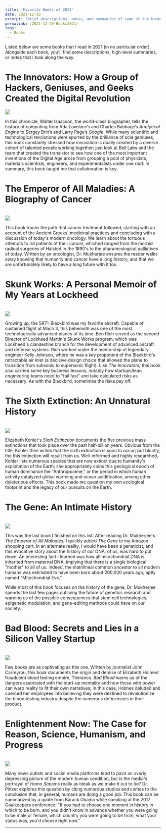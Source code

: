```yaml
---
title: 'Favorite Books of 2021'
date: 2021-12-20
excerpt: "Brief descriptions, notes, and summaries of some of the books I read in 2021"
permalink: /2021-12-20-Books2021/
tags:
  - Books
---
```


Listed below are some books that I read in 2021 (in no particular order). Alongside each book, you'll find some descriptions, 
high-level summaries, or notes that I took along the way. 

The Innovators: How a Group of Hackers, Geniuses, and Geeks Created the Digital Revolution
======
<img src="/images/books/2021-TheInnovators-WalterIssacson.JPG" style="display: block; margin: auto;" />

In this chronicle, Walter Isaacson, the world-class biographer, tells the history of computing
 from Ada Lovelace’s and Charles Babbage’s <i>Analytical Engine</i> to Sergey 
Brin’s and Larry Page’s <i>Google</i>. While many scientific and technological revolutions were spurred by
the brilliance of sole geniuses, this book constantly stressed how innovation is dually created by 
a diverse cohort of talented people working together; just look at Bell Labs and the team that created the 
transistor to see how one of the most important inventions of the Digital Age arose from grouping a pool of 
physicists, materials scientists, engineers, and experimentalists under one roof. In summary, this book taught me 
 that collaboration is key. 

The Emperor of All Maladies: A Biography of Cancer
======
<br/><img src='/images/books/2021-EmperorOfAllMaladies-SiddharthaMukherjee.JPG'>

This book traces the path that cancer treatment followed, starting with an account of the Ancient Greeks' medicinal practices 
and concluding with a discussion of today's modern oncology. We learn about the tortuous attempts to rid patients of their cancer, whiched ranged from the morbid radical surgeries of Halsted in the 1890's to the pharamcological 
 palliatives of today. Written by an oncologist, Dr. Mukherjee ensures the reader walks away knowing that humanity and cancer have a long history, and that we are unfortunately likely to have a long 
 future with it too. 

Skunk Works: A Personal Memoir of My Years at Lockheed
======
<br/><img src='/images/books/2021-SkunkWorks-BenRich.JPG'>

Growing up, the SR71-Blackbird was my favorite aircraft. Capable of sustained flight at Mach 3, this behemoth was one of the
most technologically advanced planes of its time. Ben Rich served as the second Director of Lockheed Martin's Skunk Works program, 
which was Lockheed's clandestine branch for the development of advanced aircraft and defense systems. Rich worked under the mentorship 
of legendary engineer Kelly Johnson, where he was a key proponent of the Blackbird's retractable air inlet (a decisive design choice that allowed the plane to 
transition from subsonic to supersonic flight). Like <i>The Innovators</i>, this book also carried some key business lessons, notably how 
startups/lean engineering teams need to "fail fast" and take calculated risks as necessary. As with the Blackbird, sometimes the risks pay off. 

The Sixth Extinction: An Unnatural History
======
<br/><img src='/images/books/2021-SixthExtinction-ElizabethKolbert.JPG'>

Elizabeth Kohler's <i>Sixth Extinction </i> documents the five previous mass extinctions that took place over the past half-billion years. Obvious from the title, Kohler then 
writes that the sixth extinction is soon to occur; put bluntly, the this extinction will result from us. Well-informed and highly researched, Kohler 
lists numerous species that are now extinct due to humanity's exploitation of the Earth; she appropriately coins this geological epoch of human dominance 
the "Anthropocene," or the period in which human activity catalyzed global warming and ocean acidification, among other deleterious effects. This book made me question my own ecological footprint and the legacy 
of our pursuits on the Earth. 

The Gene: An Intimate History
======
<br/><img src='/images/books/2021-TheGene-SiddharthaMukherjee.JPG'>

This was the last book I finished on this list. After reading Dr. Mukherjee's <i>The Emperor of All Maladies</i>, I quickly
added <i>The Gene</i> to my Amazon shopping cart. In an alternate reality, I would have been a geneticist, and this evocative story about
the history of our DNA, of us, was hard to put down. An interesting fact I learned was how all mitochondrial DNA is inherited from maternal DNA, implying that
there is a single biological "mother" to all of us. Indeed, the matrilineal common ancestor to all modern humans was estimated to have been born about 200,000 years ago, aptly named 
"Mitochondrial Eve." 

While most of this book focuses on the history of the gene, Dr. Mukherjee spends the last few pages outlining the future of genetics research and warning 
us of the possible consequences that stem cell technologies, epigenetic modulation, and gene-editing methods could have on our society. 

Bad Blood: Secrets and Lies in a Silicon Valley Startup
======
<br/><img src='/images/books/2021-BadBlood-JohnCarreyrou.JPG'>

Few books are as captivating as this one. Written by journalist John Carreyrou, this book documents the origin and demise of Elizabeth Holmes' fraudulent blood testing empire, Theranos. <i>Bad Blood </i> warns us 
of the dangers associated with the start-up mentality and how those with power can warp reality to fit their own narratives; in this case, Holmes deluded and coerced her employees into believing they were destined to 
revolutionize the blood testing industry despite the numerous deficiencies in their product. 

Enlightenment Now: The Case for Reason, Science, Humanism, and Progress
======
<br/><img src='/images/books/2021-EnlightenmentNow-StevenPinker.PNG'>

Many news outlets and social media platforms tend to paint an overly depressing picture of the modern human condition, but is the media's portrayal of <i>Homo Sapiens</i> really as 
bleak as we make it out to be? Dr. Pinker explores this question by citing numerous studies and comes to the conclusion that, in general, humans are doing a good job. 
This book can be summarized by a quote from Barack Obama while speaking at the 2017 Goalkeepers conference: "If you had to choose one moment in history in which to be born, and you 
didn't know in advance whether you were going to be male or female, which country you were going to be from, what your status was, you'd choose right now."

------